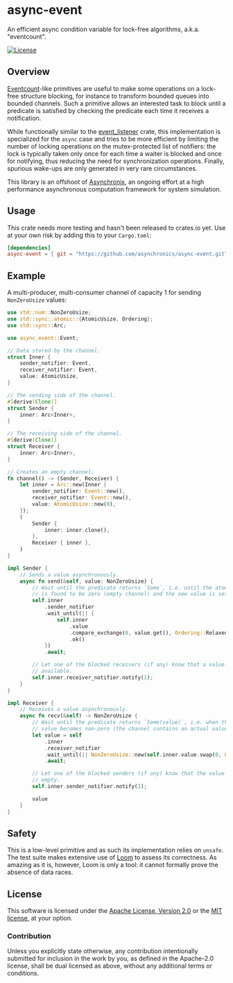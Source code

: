 # async-event

An efficient async condition variable for lock-free algorithms, a.k.a.
"eventcount".

[![License](https://img.shields.io/badge/license-MIT%2FApache--2.0-blue.svg)](https://github.com/asynchronics/async-event#license)


## Overview

[Eventcount][eventcount]-like primitives are useful to make some operations on a
lock-free structure blocking, for instance to transform bounded queues into
bounded channels. Such a primitive allows an interested task to block until a
predicate is satisfied by checking the predicate each time it receives a
notification.

While functionally similar to the [event_listener] crate, this implementation is
specialized for the `async` case and tries to be more efficient by limiting the
number of locking operations on the mutex-protected list of notifiers: the lock
is typically taken only once for each time a waiter is blocked and once for
notifying, thus reducing the need for synchronization operations. Finally,
spurious wake-ups are only generated in very rare circumstances.

This library is an offshoot of [Asynchronix][asynchronix], an ongoing effort at
a high performance asynchronous computation framework for system simulation.

[event_listener]: https://docs.rs/event_listener/latest/event_listener/
[eventcount]: https://www.1024cores.net/home/lock-free-algorithms/eventcounts
[asynchronix]: https://github.com/asynchronics/asynchronix

## Usage

This crate needs more testing and hasn't been released to crates.io yet. Use at
your own risk by adding this to your `Cargo.toml`:

```toml
[dependencies]
async-event = { git = "https://github.com/asynchronics/async-event.git" }
```

## Example

A multi-producer, multi-consumer channel of capacity 1 for sending
`NonZeroUsize` values:

```rust
use std::num::NonZeroUsize;
use std::sync::atomic::{AtomicUsize, Ordering};
use std::sync::Arc;

use async_event::Event;

// Data stored by the channel.
struct Inner {
    sender_notifier: Event,
    receiver_notifier: Event,
    value: AtomicUsize,
}

// The sending side of the channel.
#[derive(Clone)]
struct Sender {
    inner: Arc<Inner>,
}

// The receiving side of the channel.
#[derive(Clone)]
struct Receiver {
    inner: Arc<Inner>,
}

// Creates an empty channel.
fn channel() -> (Sender, Receiver) {
    let inner = Arc::new(Inner {
        sender_notifier: Event::new(),
        receiver_notifier: Event::new(),
        value: AtomicUsize::new(0),
    });
    (
        Sender {
            inner: inner.clone(),
        },
        Receiver { inner },
    )
}

impl Sender {
    // Sends a value asynchronously.
    async fn send(&self, value: NonZeroUsize) {
        // Wait until the predicate returns `Some`, i.e. until the atomic value
        // is found to be zero (empty channel) and the new value is set.
        self.inner
            .sender_notifier
            .wait_until(|| {
                self.inner
                    .value
                    .compare_exchange(0, value.get(), Ordering::Relaxed, Ordering::Relaxed)
                    .ok()
            })
            .await;

        // Let one of the blocked receivers (if any) know that a value is
        // available.
        self.inner.receiver_notifier.notify(1);
    }
}

impl Receiver {
    // Receives a value asynchronously.
    async fn recv(&self) -> NonZeroUsize {
        // Wait until the predicate returns `Some(value)`, i.e. when the atomic
        // value becomes non-zero (the channel contains an actual value).
        let value = self
            .inner
            .receiver_notifier
            .wait_until(|| NonZeroUsize::new(self.inner.value.swap(0, Ordering::Relaxed)))
            .await;

        // Let one of the blocked senders (if any) know that the value slot is
        // empty.
        self.inner.sender_notifier.notify(1);

        value
    }
}
```

## Safety

This is a low-level primitive and as such its implementation relies on `unsafe`.
The test suite makes extensive use of [Loom] to assess its correctness. As
amazing as it is, however, Loom is only a tool: it cannot formally prove the
absence of data races.

[Loom]: https://github.com/tokio-rs/loom


## License

This software is licensed under the [Apache License, Version 2.0](LICENSE-APACHE) or the
[MIT license](LICENSE-MIT), at your option.


### Contribution

Unless you explicitly state otherwise, any contribution intentionally submitted
for inclusion in the work by you, as defined in the Apache-2.0 license, shall be
dual licensed as above, without any additional terms or conditions.
